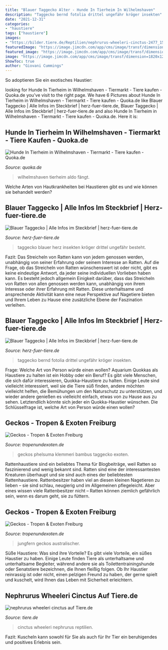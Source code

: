 ```yaml
---
title: "Blauer Taggecko Alter - Hunde In Tierheim In Wilhelmshaven"
description: "Taggecko bernd fotolia drittel ungefähr kröger insekten"
date: "2021-12-31"
categories:
- "haustiere"
tags: ["haustiere"]
images:
- "https://bilder.tiere.de/Reptilien/nephrurus-wheeleri-cinctus-2477_1575472101.jpg"
featuredImage: "https://image.jimcdn.com/app/cms/image/transf/dimension=1820x1280:format=jpg/path/s1fda37d8bd4f4990/image/ic3298cdfad660fb7/version/1571053011/image.jpg"
featured_image: "https://image.jimcdn.com/app/cms/image/transf/dimension=1820x1280:format=jpg/path/s1fda37d8bd4f4990/image/i0ca9abbe58120a35/version/1570878900/image.jpg"
image: "https://image.jimcdn.com/app/cms/image/transf/dimension=1820x1280:format=jpg/path/s1fda37d8bd4f4990/image/ic3298cdfad660fb7/version/1571053011/image.jpg"
ShowToc: true
author: "Giovani Cummings"
---
```



So adoptieren Sie ein exotisches Haustier:

	

		
looking for Hunde In Tierheim in Wilhelmshaven - Tiermarkt - Tiere kaufen - Quoka.de you've visit to the right page. We have 6 Pictures about Hunde In Tierheim in Wilhelmshaven - Tiermarkt - Tiere kaufen - Quoka.de like Blauer Taggecko | Alle Infos im Steckbrief | herz-fuer-tiere.de, Blauer Taggecko | Alle Infos im Steckbrief | herz-fuer-tiere.de and also Hunde In Tierheim in Wilhelmshaven - Tiermarkt - Tiere kaufen - Quoka.de. Here it is:
		
    
## Hunde In Tierheim In Wilhelmshaven - Tiermarkt - Tiere Kaufen - Quoka.de

<img loading=lazy src="https://pic0.qimage.de/95/10/07/r235071095.jpg" onerror="this.onerror=null;this.src='https://tse3.mm.bing.net/th?id=OIP.4Z3dqmMZ5TjTVdLTZZp55gAAAA&amp;pid=15.1';" alt="Hunde In Tierheim in Wilhelmshaven - Tiermarkt - Tiere kaufen - Quoka.de">

_Source: quoka.de_

>wilhelmshaven tierheim aldo fängt. 

	

Welche Arten von Hautkrankheiten bei Haustieren gibt es und wie können sie behandelt werden?

    
## Blauer Taggecko | Alle Infos Im Steckbrief | Herz-fuer-tiere.de

<img loading=lazy src="https://images.herz-fuer-tiere.de/images/_aliases/364w/5/0/0/5/85005-1-de-DE/Blauer_Taggecko-Fotolia_Bernd_Kroeger.jpg" onerror="this.onerror=null;this.src='https://tse2.mm.bing.net/th?id=OIP.iAs4oSfaOfGQQeIbdeMXsAAAAA&amp;pid=15.1';" alt="Blauer Taggecko | Alle Infos im Steckbrief | herz-fuer-tiere.de">

_Source: herz-fuer-tiere.de_

>taggecko blauer herz insekten kröger drittel ungefähr besteht. 

	

Fazit: Das Streicheln von Ratten kann von jedem genossen werden, unabhängig von seiner Erfahrung oder seinem Interesse an Ratten.
Auf die Frage, ob das Streicheln von Ratten wünschenswert ist oder nicht, gibt es keine eindeutige Antwort, da jeder seine individuellen Vorlieben haben kann. Es besteht jedoch allgemein Einigkeit darüber, dass das Streicheln von Ratten von allen genossen werden kann, unabhängig von ihrem Interesse oder ihrer Erfahrung mit Ratten. Diese unterhaltsame und ansprechende Aktivität kann eine neue Perspektive auf Nagetiere bieten und Ihrem Leben zu Hause eine zusätzliche Ebene der Faszination verleihen.

    
## Blauer Taggecko | Alle Infos Im Steckbrief | Herz-fuer-tiere.de

<img loading=lazy src="https://images.herz-fuer-tiere.de/images/_aliases/500w/5/0/0/5/85005-1-de-DE/Blauer_Taggecko-Fotolia_Bernd_Kroeger.jpg" onerror="this.onerror=null;this.src='https://tse1.mm.bing.net/th?id=OIP.nFKYEW6AOUMxWWBA7wp58AAAAA&amp;pid=15.1';" alt="Blauer Taggecko | Alle Infos im Steckbrief | herz-fuer-tiere.de">

_Source: herz-fuer-tiere.de_

>taggecko bernd fotolia drittel ungefähr kröger insekten. 

	

Frage: Welche Art von Person würde einen wollen?
Aquarium Quokkas als Haustiere zu halten ist ein Hobby oder ein Beruf?
Es gibt viele Menschen, die sich dafür interessieren, Quokka-Haustiere zu halten. Einige Leute sind vielleicht interessiert, weil sie die Tiere süß finden, andere möchten vielleicht helfen, die Bemühungen um den Naturschutz zu unterstützen, und wieder andere genießen es vielleicht einfach, etwas von zu Hause aus zu sehen. Letztendlich könnte sich jeder ein Quokka-Haustier wünschen. Die Schlüsselfrage ist, welche Art von Person würde einen wollen?

    
## Geckos - Tropen &amp; Exoten Freiburg

<img loading=lazy src="https://image.jimcdn.com/app/cms/image/transf/dimension=1820x1280:format=jpg/path/s1fda37d8bd4f4990/image/ic3298cdfad660fb7/version/1571053011/image.jpg" onerror="this.onerror=null;this.src='https://tse1.mm.bing.net/th?id=OIP.9wi3Lnu59akUtw6z9yB5HgHaE8&amp;pid=15.1';" alt="Geckos - Tropen &amp; Exoten Freiburg">

_Source: tropenundexoten.de_

>geckos phelsuma klemmeri bambus taggecko exoten. 

	

Rattenhaustiere sind ein beliebtes Thema für Blogbeiträge, weil Ratten so faszinierend und wenig bekannt sind.
Ratten sind eine der interessantesten Kreaturen überhaupt und sie sind auch eines der beliebtesten Rattenhaustiere. Rattenbesitzer haben viel an diesen kleinen Nagetieren zu lieben – sie sind schlau, neugierig und im Allgemeinen pflegeleicht. Aber eines wissen viele Rattenbesitzer nicht – Ratten können ziemlich gefährlich sein, wenn es darum geht, sie zu füttern.

    
## Geckos - Tropen &amp; Exoten Freiburg

<img loading=lazy src="https://image.jimcdn.com/app/cms/image/transf/dimension=1820x1280:format=jpg/path/s1fda37d8bd4f4990/image/i0ca9abbe58120a35/version/1570878900/image.jpg" onerror="this.onerror=null;this.src='https://tse4.mm.bing.net/th?id=OIP.qblKKzuhsIrZCVDZSiJjWAHaE8&amp;pid=15.1';" alt="Geckos - Tropen &amp; Exoten Freiburg">

_Source: tropenundexoten.de_

>jungfern geckos australischer. 

	

Süße Haustiere: Was sind ihre Vorteile?
Es gibt viele Vorteile, ein süßes Haustier zu haben. Einige Leute finden Tiere als unterhaltsame und unterhaltsame Begleiter, während andere sie als Toilettentrainingshunde oder Senatstiere bezeichnen, die Ihnen fleißig folgen. Ob Ihr Haustier reinrassig ist oder nicht, einen pelzigen Freund zu haben, der gerne spielt und kuschelt, wird Ihnen das Leben mit Sicherheit erleichtern.

    
## Nephrurus Wheeleri Cinctus Auf Tiere.de

<img loading=lazy src="https://bilder.tiere.de/Reptilien/nephrurus-wheeleri-cinctus-2477_1575472101.jpg" onerror="this.onerror=null;this.src='https://tse2.mm.bing.net/th?id=OIP.xhnqPyH0MdmEF8AiZLhW5wAAAA&amp;pid=15.1';" alt="nephrurus wheeleri cinctus auf Tiere.de">

_Source: tiere.de_

>cinctus wheeleri nephrurus reptilien. 

	

Fazit: Kuscheln kann sowohl für Sie als auch für Ihr Tier ein beruhigendes und positives Erlebnis sein.

